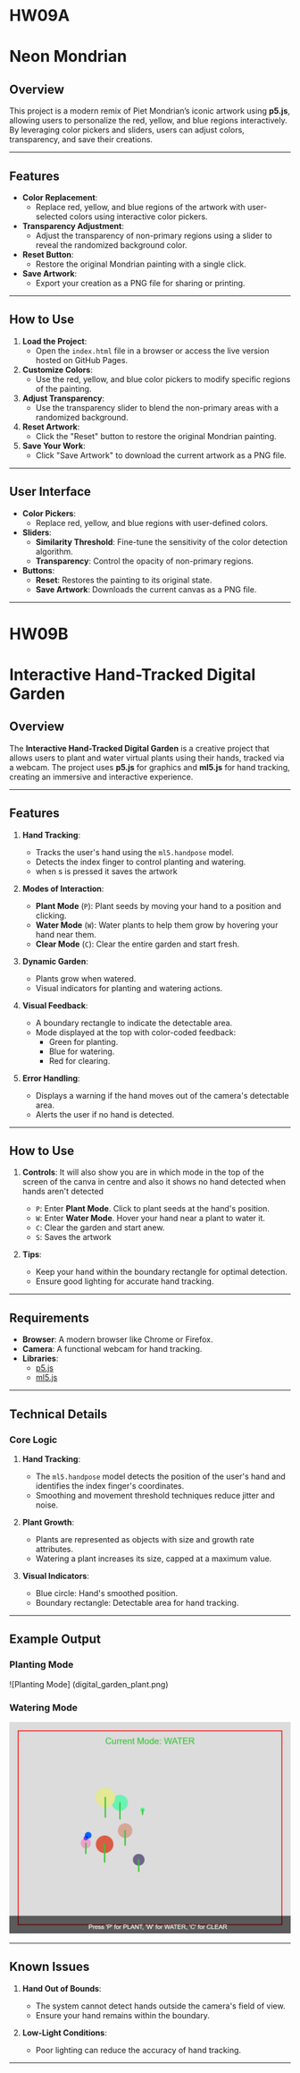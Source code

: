 # HW09A

# **Neon Mondrian**

## **Overview**
This project is a modern remix of Piet Mondrian’s iconic artwork using **p5.js**, allowing users to personalize the red, yellow, and blue regions interactively. By leveraging color pickers and sliders, users can adjust colors, transparency, and save their creations.

---

## **Features**
- **Color Replacement**:
  - Replace red, yellow, and blue regions of the artwork with user-selected colors using interactive color pickers.
- **Transparency Adjustment**:
  - Adjust the transparency of non-primary regions using a slider to reveal the randomized background color.
- **Reset Button**:
  - Restore the original Mondrian painting with a single click.
- **Save Artwork**:
  - Export your creation as a PNG file for sharing or printing.

---

## **How to Use**
1. **Load the Project**:
   - Open the `index.html` file in a browser or access the live version hosted on GitHub Pages.
2. **Customize Colors**:
   - Use the red, yellow, and blue color pickers to modify specific regions of the painting.
3. **Adjust Transparency**:
   - Use the transparency slider to blend the non-primary areas with a randomized background.
4. **Reset Artwork**:
   - Click the "Reset" button to restore the original Mondrian painting.
5. **Save Your Work**:
   - Click "Save Artwork" to download the current artwork as a PNG file.

---

## **User Interface**
- **Color Pickers**:
  - Replace red, yellow, and blue regions with user-defined colors.
- **Sliders**:
  - **Similarity Threshold**: Fine-tune the sensitivity of the color detection algorithm.
  - **Transparency**: Control the opacity of non-primary regions.
- **Buttons**:
  - **Reset**: Restores the painting to its original state.
  - **Save Artwork**: Downloads the current canvas as a PNG file.

---

# HW09B
# Interactive Hand-Tracked Digital Garden 

## Overview
The **Interactive Hand-Tracked Digital Garden** is a creative project that allows users to plant and water virtual plants using their hands, tracked via a webcam. The project uses **p5.js** for graphics and **ml5.js** for hand tracking, creating an immersive and interactive experience.

---

## Features
1. **Hand Tracking**:
   - Tracks the user's hand using the `ml5.handpose` model.
   - Detects the index finger to control planting and watering.
   - when s is pressed it saves the artwork

2. **Modes of Interaction**:
   - **Plant Mode** (`P`): Plant seeds by moving your hand to a position and clicking.
   - **Water Mode** (`W`): Water plants to help them grow by hovering your hand near them.
   - **Clear Mode** (`C`): Clear the entire garden and start fresh.

3. **Dynamic Garden**:
   - Plants grow when watered.
   - Visual indicators for planting and watering actions.

4. **Visual Feedback**:
   - A boundary rectangle to indicate the detectable area.
   - Mode displayed at the top with color-coded feedback:
     - Green for planting.
     - Blue for watering.
     - Red for clearing.

5. **Error Handling**:
   - Displays a warning if the hand moves out of the camera's detectable area.
   - Alerts the user if no hand is detected.

---

## How to Use
1. **Controls**: 
  It will also show you are in which mode in the top of the screen of the canva in centre and also it shows no hand detected when hands aren't detected
   - `P`: Enter **Plant Mode**. Click to plant seeds at the hand's position.
   - `W`: Enter **Water Mode**. Hover your hand near a plant to water it.
   - `C`: Clear the garden and start anew.
   - `S`: Saves the artwork

2. **Tips**:
   - Keep your hand within the boundary rectangle for optimal detection.
   - Ensure good lighting for accurate hand tracking.

---

## Requirements
- **Browser**: A modern browser like Chrome or Firefox.
- **Camera**: A functional webcam for hand tracking.
- **Libraries**:
  - [p5.js](https://cdnjs.cloudflare.com/ajax/libs/p5.js/1.4.0/p5.min.js)
  - [ml5.js](https://cdnjs.cloudflare.com/ajax/libs/ml5/0.12.2/ml5.min.js)

---

## Technical Details
### Core Logic
1. **Hand Tracking**:
   - The `ml5.handpose` model detects the position of the user's hand and identifies the index finger's coordinates.
   - Smoothing and movement threshold techniques reduce jitter and noise.

2. **Plant Growth**:
   - Plants are represented as objects with size and growth rate attributes.
   - Watering a plant increases its size, capped at a maximum value.

3. **Visual Indicators**:
   - Blue circle: Hand's smoothed position.
   - Boundary rectangle: Detectable area for hand tracking.

---

## Example Output

### Planting Mode
![Planting Mode] (digital_garden_plant.png)

### Watering Mode
![Watering Mode](digital_garden_water.png)

---

## Known Issues
1. **Hand Out of Bounds**:
   - The system cannot detect hands outside the camera's field of view.
   - Ensure your hand remains within the boundary.

2. **Low-Light Conditions**:
   - Poor lighting can reduce the accuracy of hand tracking.

---


